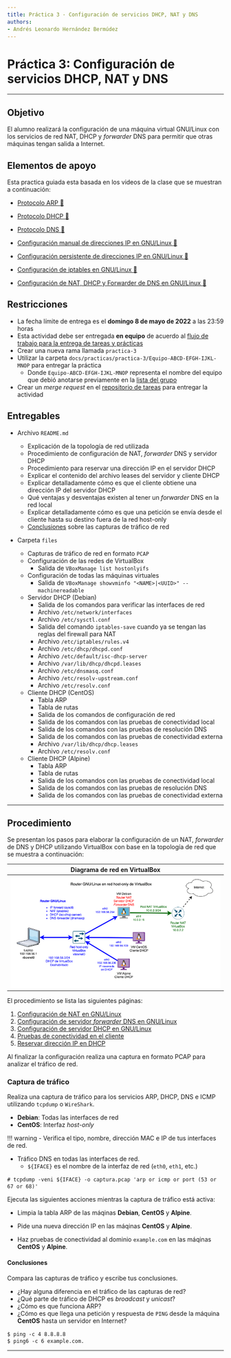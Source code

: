 ```yaml
---
title: Práctica 3 - Configuración de servicios DHCP, NAT y DNS
authors:
- Andrés Leonardo Hernández Bermúdez
---
```


# Práctica 3: Configuración de servicios DHCP, NAT y DNS

--------------------------------------------------------------------------------

## Objetivo

El alumno realizará la configuración de una máquina virtual GNU/Linux con los servicios de red NAT, DHCP y _forwarder_ DNS para permitir que otras máquinas tengan salida a Internet.

## Elementos de apoyo

Esta practica guiada esta basada en los videos de la clase que se muestran a continuación:

- [Protocolo ARP 📼][video-protocolo-arp]
- [Protocolo DHCP 📼][video-protocolo-dhcp]
- [Protocolo DNS 📼][video-protocolo-dns]

- [Configuración manual de direcciones IP en GNU/Linux 📼][video-ip-manual]
- [Configuración persistente de direcciones IP en GNU/Linux 📼][video-ip-persistente]
- [Configuración de iptables en GNU/Linux 📼][video-iptables]
- [Configuración de NAT, DHCP y Forwarder de DNS en GNU/Linux 📼][video-nat-dhcp-dns]

## Restricciones

- La fecha límite de entrega es el **domingo 8 de mayo de 2022** a las 23:59 horas
- Esta actividad debe ser entregada **en equipo** de acuerdo al [flujo de trabajo para la entrega de tareas y prácticas][flujo-de-trabajo]
- Crear una nueva rama llamada `practica-3`
- Utilizar la carpeta `docs/practicas/practica-3/Equipo-ABCD-EFGH-IJKL-MNOP` para entregar la práctica
    - Donde `Equipo-ABCD-EFGH-IJKL-MNOP` representa el nombre del equipo que debió anotarse previamente en la [lista del grupo][lista-redes]
- Crear un _merge request_ en el [repositorio de tareas][repo-tareas] para entregar la actividad

## Entregables

- Archivo `README.md`
    - Explicación de la topología de red utilizada
    - Procedimiento de configuración de NAT, _forwarder_ DNS y servidor DHCP
    - Procedimiento para reservar una dirección IP en el servidor DHCP
    - Explicar el contenido del archivo leases del servidor y cliente DHCP
    - Explicar detalladamente cómo es que el cliente obtiene una dirección IP del servidor DHCP
    - Qué ventajas y desventajas existen al tener un _forwarder_ DNS en la red local
    - Explicar detalladamente cómo es que una petición se envía desde el cliente hasta su destino fuera de la red host-only
    - [Conclusiones](#conclusiones) sobre las capturas de tráfico de red

- Carpeta `files`
    - Capturas de tráfico de red en formato `PCAP`
    - Configuración de las redes de VirtualBox
        - Salida de `VBoxManage list hostonlyifs`
    - Configuración de todas las máquinas virtuales
        - Salida de `VBoxManage showvminfo "<NAME>|<UUID>" --machinereadable`
    - Servidor DHCP (Debian)
        - Salida de los comandos para verificar las interfaces de red
        - Archivo `/etc/network/interfaces`
        - Archivo `/etc/sysctl.conf`
        - Salida del comando `iptables-save` cuando ya se tengan las reglas del firewall para NAT
        - Archivo `/etc/iptables/rules.v4`
        - Archivo `/etc/dhcp/dhcpd.conf`
        - Archivo `/etc/default/isc-dhcp-server`
        - Archivo `/var/lib/dhcp/dhcpd.leases`
        - Archivo `/etc/dnsmasq.conf`
        - Archivo `/etc/resolv-upstream.conf`
        - Archivo `/etc/resolv.conf`
    - Cliente DHCP (CentOS)
        - Tabla ARP
        - Tabla de rutas
        - Salida de los comandos de configuración de red
        - Salida de los comandos con las pruebas de conectividad local
        - Salida de los comandos con las pruebas de resolución DNS
        - Salida de los comandos con las pruebas de conectividad externa
        - Archivo `/var/lib/dhcp/dhcp.leases`
        - Archivo `/etc/resolv.conf`
    - Cliente DHCP (Alpine)
        - Tabla ARP
        - Tabla de rutas
        - Salida de los comandos con las pruebas de conectividad local
        - Salida de los comandos con las pruebas de resolución DNS
        - Salida de los comandos con las pruebas de conectividad externa

--------------------------------------------------------------------------------

## Procedimiento

Se presentan los pasos para elaborar la configuración de un NAT, _forwarder_ de DNS y DHCP utilizando VirtualBox con base en la topología de red que se muestra a continuación:

| Diagrama de red en VirtualBox |
|:-----------------------------:|
| ![](img/diagrama_red.png)

El procedimiento se lista las siguientes páginas:

1. [Configuración de NAT en GNU/Linux][config-nat-linux]
2. [Configuración de servidor _forwarder_ DNS en GNU/Linux][config-dns-linux]
3. [Configuración de servidor DHCP en GNU/Linux][config-dhcp-linux]
4. [Pruebas de conectividad en el cliente][pruebas-conectividad]
5. [Reservar dirección IP en DHCP][reservar-ip-dhcp]

[config-nat-linux]: configuracion-nat-linux.md
[config-dhcp-linux]: configuracion-dhcp-linux.md
[config-dns-linux]: configuracion-dns-linux.md
[pruebas-conectividad]: pruebas-conectividad.md
[reservar-ip-dhcp]: reservar-ip-dhcp.md

Al finalizar la configuración realiza una captura en formato PCAP para analizar el tráfico de red.

### Captura de tráfico

Realiza una captura de tráfico para los servicios ARP, DHCP, DNS e ICMP utilizando `tcpdump` o `WireShark`.

- **Debian**: Todas las interfaces de red
- **CentOS**: Interfaz _host-only_

!!! warning
    - Verifica el tipo, nombre, dirección MAC e IP de tus interfaces de red.

- Tráfico DNS en todas las interfaces de red.
    - `${IFACE}` es el nombre de la interfaz de red (`eth0`, `eth1`, etc.)

```
# tcpdump -veni ${IFACE} -o captura.pcap 'arp or icmp or port (53 or 67 or 68)'
```

Ejecuta las siguientes acciones mientras la captura de tráfico está activa:

- Limpia la tabla ARP de las máqinas **Debian**, **CentOS** y **Alpine**.

- Pide una nueva dirección IP en las máqinas **CentOS** y **Alpine**.

- Haz pruebas de conectividad al dominio `example.com` en las máqinas **CentOS** y **Alpine**.

#### Conclusiones

Compara las capturas de tráfico y escribe tus conclusiones.

- ¿Hay alguna diferencia en el tráfico de las capturas de red?
- ¿Qué parte de tráfico de DHCP es _broadcast_ y _unicast_?
- ¿Cómo es que funciona ARP?
- ¿Cómo es que llega una petición y respuesta de `PING` desde la máquina **CentOS** hasta un servidor en Internet?

```
$ ping -c 4 8.8.8.8
$ ping6 -c 6 example.com.
```

--------------------------------------------------------------------------------

[flujo-de-trabajo]: https://redes-ciencias-unam.gitlab.io/2022-2/tareas-redes/workflow/
[repo-tareas]: https://gitlab.com/Redes-Ciencias-UNAM/2022-2/tareas-redes/-/merge_requests

[lista-redes]: https://tinyurl.com/Lista-Redes-2022-2

[video-protocolo-arp]: https://www.youtube.com/watch?v=bqNLVQDqmLk&list=PLN1TFzSBXi3QWbHwBEV3p4LxV5KceXu8d&index=38
[video-protocolo-dhcp]: https://www.youtube.com/watch?v=6l4WQJfD7o0&list=PLN1TFzSBXi3QWbHwBEV3p4LxV5KceXu8d&index=39
[video-protocolo-dns]: https://www.youtube.com/watch?v=r4PntflJs9E&list=PLN1TFzSBXi3QWbHwBEV3p4LxV5KceXu8d&index=40

[video-ip-manual]: https://www.youtube.com/watch?v=H74s4_oJNYY&list=PLN1TFzSBXi3QWbHwBEV3p4LxV5KceXu8d&index=41
[video-ip-persistente]: https://www.youtube.com/watch?v=UErZ4i9XmLM&list=PLN1TFzSBXi3QWbHwBEV3p4LxV5KceXu8d&index=42
[video-iptables]: https://www.youtube.com/watch?v=6lYnadL60Cs&list=PLN1TFzSBXi3QWbHwBEV3p4LxV5KceXu8d&index=43
[video-nat-dhcp-dns]: https://www.youtube.com/watch?v=BzL3MQkHjwg&list=PLN1TFzSBXi3QWbHwBEV3p4LxV5KceXu8d&index=44

[cisco-modeling-labs]: https://developer.cisco.com/docs/modeling-labs/

[alpine-linux-iso]: https://dl-cdn.alpinelinux.org/alpine/v3.15/releases/x86_64/alpine-virt-3.15.4-x86_64.iso

[tinycore-linux-iso]: http://tinycorelinux.net/13.x/x86/release/Core-13.0.iso
[tinycore-linux-x64-iso]: http://tinycorelinux.net/13.x/x86_64/release/CorePure64-13.0.iso
